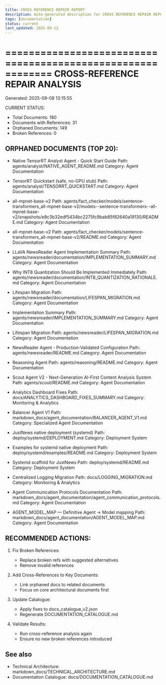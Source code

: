 ```yaml
---
title: CROSS REFERENCE REPAIR REPORT
description: Auto-generated description for CROSS REFERENCE REPAIR REPORT
tags: [documentation]
status: current
last_updated: 2025-09-12
---
```


============================================================
CROSS-REFERENCE REPAIR ANALYSIS
============================================================
Generated: 2025-09-08 13:15:55

CURRENT STATUS:
- Total Documents: 180
- Documents with References: 31
- Orphaned Documents: 149
- Broken References: 0

ORPHANED DOCUMENTS (TOP 20):
------------------------------
- Native TensorRT Analyst Agent - Quick Start Guide
  Path: agents/analyst/NATIVE_AGENT_README.md
  Category: Agent Documentation

- TensorRT Quickstart (safe, no-GPU stub)
  Path: agents/analyst/TENSORRT_QUICKSTART.md
  Category: Agent Documentation

- all-mpnet-base-v2
  Path: agents/fact_checker/models/sentence-transformers_all-mpnet-base-v2/models--sentence-transformers--all-mpnet-base-v2/snapshots/e8c3b32edf5434bc2275fc9bab85f82640a19130/README.md
  Category: Agent Documentation

- all-mpnet-base-v2
  Path: agents/fact_checker/models/sentence-transformers_all-mpnet-base-v2/README.md
  Category: Agent Documentation

- LLaVA NewsReader Agent Implementation Summary
  Path: agents/newsreader/documentation/IMPLEMENTATION_SUMMARY.md
  Category: Agent Documentation

- Why INT8 Quantization Should Be Implemented Immediately
  Path: agents/newsreader/documentation/INT8_QUANTIZATION_RATIONALE.md
  Category: Agent Documentation

- Lifespan Migration
  Path: agents/newsreader/documentation/LIFESPAN_MIGRATION.md
  Category: Agent Documentation

- Implementation Summary
  Path: agents/newsreader/IMPLEMENTATION_SUMMARY.md
  Category: Agent Documentation

- Lifespan Migration
  Path: agents/newsreader/LIFESPAN_MIGRATION.md
  Category: Agent Documentation

- NewsReader Agent - Production-Validated Configuration
  Path: agents/newsreader/README.md
  Category: Agent Documentation

- Reasoning Agent
  Path: agents/reasoning/README.md
  Category: Agent Documentation

- Scout Agent V2 - Next-Generation AI-First Content Analysis System
  Path: agents/scout/README.md
  Category: Agent Documentation

- Analytics Dashboard Fixes
  Path: docs/ANALYTICS_DASHBOARD_FIXES_SUMMARY.md
  Category: Monitoring & Analytics

- Balancer Agent V1
  Path: markdown_docs/agent_documentation/BALANCER_AGENT_V1.md
  Category: Specialized Agent Documentation

- JustNews native deployment (systemd)
  Path: deploy/systemd/DEPLOYMENT.md
  Category: Deployment System

- Examples for systemd native deployment
  Path: deploy/systemd/examples/README.md
  Category: Deployment System

- Systemd scaffold for JustNews
  Path: deploy/systemd/README.md
  Category: Deployment System

- Centralized Logging Migration
  Path: docs/LOGGING_MIGRATION.md
  Category: Monitoring & Analytics

- Agent Communication Protocols Documentation
  Path: markdown_docs/agent_documentation/agent_communication_protocols.md
  Category: Agent Documentation

- AGENT_MODEL_MAP — Definitive Agent → Model mapping
  Path: markdown_docs/agent_documentation/AGENT_MODEL_MAP.md
  Category: Agent Documentation

RECOMMENDED ACTIONS:
----------------------
1. Fix Broken References:
   - Replace broken refs with suggested alternatives
   - Remove invalid references

2. Add Cross-References to Key Documents:
   - Link orphaned docs to related documents
   - Focus on core architectural documents first

3. Update Catalogue:
   - Apply fixes to docs_catalogue_v2.json
   - Regenerate DOCUMENTATION_CATALOGUE.md

4. Validate Results:
   - Run cross-reference analysis again
   - Ensure no new broken references introduced

## See also

- Technical Architecture: markdown_docs/TECHNICAL_ARCHITECTURE.md
- Documentation Catalogue: docs/DOCUMENTATION_CATALOGUE.md

